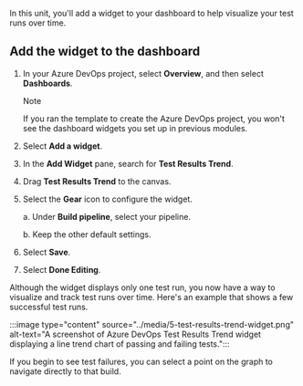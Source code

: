In this unit, you'll add a widget to your dashboard to help visualize your test runs over time.

## Add the widget to the dashboard

1. In your Azure DevOps project, select **Overview**, and then select **Dashboards**.

    > [!NOTE]
    > If you ran the template to create the Azure DevOps project, you won't see the dashboard widgets you set up in previous modules.

1. Select **Add a widget**.
1. In the **Add Widget** pane, search for **Test Results Trend**.
1. Drag **Test Results Trend** to the canvas.
1. Select the **Gear** icon to configure the widget.

    a. Under **Build pipeline**, select your pipeline.

    b. Keep the other default settings.
1. Select **Save**.
1. Select **Done Editing**.

Although the widget displays only one test run, you now have a way to visualize and track test runs over time. Here's an example that shows a few successful test runs.

:::image type="content" source="../media/5-test-results-trend-widget.png" alt-text="A screenshot of Azure DevOps Test Results Trend widget displaying a line trend chart of passing and failing tests.":::

If you begin to see test failures, you can select a point on the graph to navigate directly to that build.
